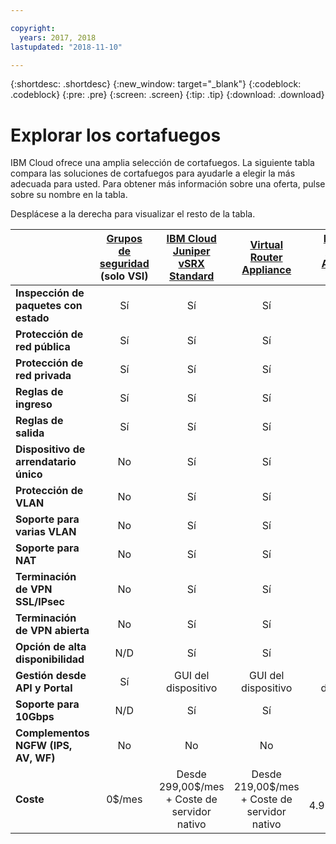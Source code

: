 ```yaml
---

copyright:
  years: 2017, 2018
lastupdated: "2018-11-10"

---
```


{:shortdesc: .shortdesc}
{:new_window: target="_blank"}
{:codeblock: .codeblock}
{:pre: .pre}
{:screen: .screen}
{:tip: .tip}
{:download: .download}


# Explorar los cortafuegos
IBM Cloud ofrece una amplia selección de cortafuegos. La siguiente tabla compara las soluciones de cortafuegos para ayudarle a elegir la más adecuada para usted. Para obtener más información sobre una oferta, pulse sobre su nombre en la tabla.

Desplácese a la derecha para visualizar el resto de la tabla.

|        | [Grupos de seguridad ](../security-groups/sg_index.html) (solo VSI) | [IBM Cloud Juniper vSRX Standard](../vsrx/getting-started.html#getting-started) |[Virtual Router Appliance](../virtual-router-appliance/getting-started.html#getting-started) | [FortiGate Security Appliance 10Gbps](../fortigate-10g/getting-started.html#getting-started) | [FortiGate Security Appliance 1Gbps](../fortigate-1g/getting-started.html#getting-started) | [Cortafuegos de hardware](../hardware-firewall-shared/getting-started.html#getting-started) (compartido) | [Cortafuegos de hardware](../hardware-firewall-dedicated/getting-started.html#getting-started) (dedicado) |
| ------- | :------: | :------: | :------: | :------: | :------: | :------: | :------: |
|**Inspección de paquetes con estado**|Sí|Sí|Sí|Sí|Sí|Sí|Sí|
|**Protección de red pública**|Sí|Sí|Sí|Sí|Sí|Sí|Sí|
|**Protección de red privada**|Sí|Sí|Sí|Sí|No|No|No|
|**Reglas de ingreso**|Sí|Sí|Sí|Sí|Sí|Sí|Sí|
|**Reglas de salida**|Sí|Sí|Sí|Sí|Sí|No|No|
|**Dispositivo de arrendatario único**|No|Sí|Sí|Sí|Sí|No|Sí|
|**Protección de VLAN**|No|Sí|Sí|Sí|Sí|No|Sí|
|**Soporte para varias VLAN**|No|Sí|Sí|Sí|No|No|No|
|**Soporte para NAT**|No|Sí|Sí|Sí|Sí|No|No|
|**Terminación de VPN SSL/IPsec**|No|Sí|Sí|Sí|Sí|No|No|
|**Terminación de VPN abierta**|No|Sí|Sí|No|No|No|No|
|**Opción de alta disponibilidad**|N/D|Sí|Sí|Sí|Sí|No|Sí|
|**Gestión desde API y Portal**|Sí|GUI del dispositivo|GUI del dispositivo|GUI del dispositivo|GUI del dispositivo|Sí|Sí|
|**Soporte para 10Gbps**|N/D|Sí|Sí|Sí|No|No|No|
|**Complementos NGFW (IPS, AV, WF)**|No|No|No|Sí|Sí|No|No|
|**Coste**|0$/mes|Desde 299,00$/mes + Coste de servidor nativo | Desde 219,00$/mes + Coste de servidor nativo|Desde 4.999,00$/mes|Desde 999,00$/mes|Desde 99,00$/mes|Desde 999,00$/mes|
